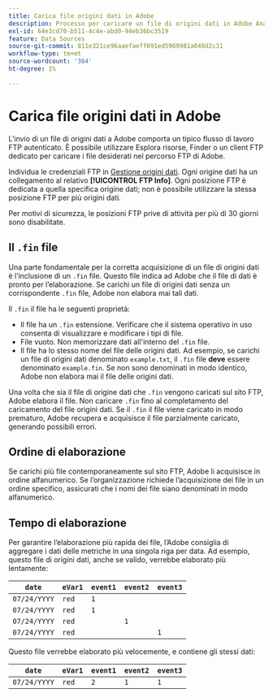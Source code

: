 ```yaml
---
title: Carica file origini dati in Adobe
description: Processo per caricare un file di origini dati in Adobe Analytics per l’acquisizione.
exl-id: 64e3cd70-b511-4c4e-abd0-94eb36bc3519
feature: Data Sources
source-git-commit: 811e321ce96aaefaeff691ed5969981a048d2c31
workflow-type: tm+mt
source-wordcount: '364'
ht-degree: 1%

---
```


# Carica file origini dati in Adobe

L’invio di un file di origini dati a Adobe comporta un tipico flusso di lavoro FTP autenticato. È possibile utilizzare Esplora risorse, Finder o un client FTP dedicato per caricare i file desiderati nel percorso FTP di Adobe.

Individua le credenziali FTP in [Gestione origini dati](manage.md). Ogni origine dati ha un collegamento al relativo **[!UICONTROL FTP Info]**. Ogni posizione FTP è dedicata a quella specifica origine dati; non è possibile utilizzare la stessa posizione FTP per più origini dati.

Per motivi di sicurezza, le posizioni FTP prive di attività per più di 30 giorni sono disabilitate.

## Il `.fin` file

Una parte fondamentale per la corretta acquisizione di un file di origini dati è l’inclusione di un `.fin` file. Questo file indica ad Adobe che il file di dati è pronto per l’elaborazione. Se carichi un file di origini dati senza un corrispondente `.fin` file, Adobe non elabora mai tali dati.

Il `.fin` il file ha le seguenti proprietà:

* Il file ha un `.fin` estensione. Verificare che il sistema operativo in uso consenta di visualizzare e modificare i tipi di file.
* File vuoto. Non memorizzare dati all&#39;interno del `.fin` file.
* Il file ha lo stesso nome del file delle origini dati. Ad esempio, se carichi un file di origini dati denominato `example.txt`, il `.fin` file **deve** essere denominato `example.fin`. Se non sono denominati in modo identico, Adobe non elabora mai il file delle origini dati.

Una volta che sia il file di origine dati che `.fin` vengono caricati sul sito FTP, Adobe elabora il file. Non caricare `.fin` fino al completamento del caricamento del file origini dati. Se il `.fin` il file viene caricato in modo prematuro, Adobe recupera e acquisisce il file parzialmente caricato, generando possibili errori.

## Ordine di elaborazione

Se carichi più file contemporaneamente sul sito FTP, Adobe li acquisisce in ordine alfanumerico. Se l’organizzazione richiede l’acquisizione dei file in un ordine specifico, assicurati che i nomi dei file siano denominati in modo alfanumerico.

## Tempo di elaborazione

Per garantire l’elaborazione più rapida dei file, l’Adobe consiglia di aggregare i dati delle metriche in una singola riga per data. Ad esempio, questo file di origini dati, anche se valido, verrebbe elaborato più lentamente:

| `date` | `eVar1` | `event1` | `event2` | `event3` |
| --- | --- | --- | --- | --- |
| `07/24/YYYY` | `red` | `1` | | |
| `07/24/YYYY` | `red` | `1` | | |
| `07/24/YYYY` | `red` | | `1` | |
| `07/24/YYYY` | `red` | | | `1` |

Questo file verrebbe elaborato più velocemente, e contiene gli stessi dati:

| `date` | `eVar1` | `event1` | `event2` | `event3` |
| --- | --- | --- | --- | --- |
| `07/24/YYYY` | `red` | `2` | `1` | `1` |
